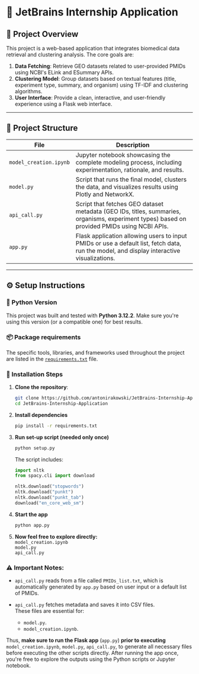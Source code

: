 # 🚀 JetBrains Internship Application

## 🧩 Project Overview

This project is a web-based application that integrates biomedical data retrieval and clustering analysis. The core goals are:

1. **Data Fetching**: Retrieve GEO datasets related to user-provided PMIDs using NCBI's ELink and ESummary APIs.
2. **Clustering Model**: Group datasets based on textual features (title, experiment type, summary, and organism) using TF-IDF and clustering algorithms.
3. **User Interface**: Provide a clean, interactive, and user-friendly experience using a Flask web interface.

---

## 📁 Project Structure

| File | Description |
|------|-------------|
| `model_creation.ipynb` | Jupyter notebook showcasing the complete modeling process, including experimentation, rationale, and results. |
| `model.py` | Script that runs the final model, clusters the data, and visualizes results using Plotly and NetworkX. |
| `api_call.py` | Script that fetches GEO dataset metadata (GEO IDs, titles, summaries, organisms, experiment types) based on provided PMIDs using NCBI APIs. |
| `app.py` | Flask application allowing users to input PMIDs or use a default list, fetch data, run the model, and display interactive visualizations. |

---

## ⚙️ Setup Instructions

### 🐍 Python Version
This project was built and tested with **Python 3.12.2**. Make sure you're using this version (or a compatible one) for best results.

### 📦 Package requirements

The specific tools, libraries, and frameworks used throughout the project are listed in the [`requirements.txt`](requirements.txt) file.

### 🔧 Installation Steps 

1. **Clone the repository**:
   ```bash
   git clone https://github.com/antonirakowski/JetBrains-Internship-Application;
   cd JetBrains-Internship-Application
   ```
2. **Install dependencies**
   ```bash
   pip install -r requirements.txt
   ```
3. **Run set-up script (needed only once)**
   ```bash
   python setup.py
   ```

   The script includes:
   ```python
   import nltk
   from spacy.cli import download

   nltk.download("stopwords")
   nltk.download("punkt")
   nltk.download("punkt_tab")
   download("en_core_web_sm")
   ```
4. **Start the app**
   ```bash
   python app.py
   ```
5. **Now feel free to explore directly:** <br>
`model_creation.ipynb` <br>
`model.py`<br>
`api_call.py` 

### ⚠️ **Important Notes:**

- `api_call.py` reads from a file called `PMIDs_list.txt`, which is automatically generated by `app.py` based on user input or a default list of PMIDs.  

- `api_call.py` fetches metadata and saves it into CSV files.  
  These files are essential for:
  - `model.py`.
  - `model_creation.ipynb`.

Thus, **make sure to run the Flask app** (`app.py`) **prior to executing** `model_creation.ipynb`, `model.py`, `api_call.py`, to generate all necessary files before executing the other scripts directly.
After running the app once, you're free to explore the outputs using the Python scripts or Jupyter notebook.